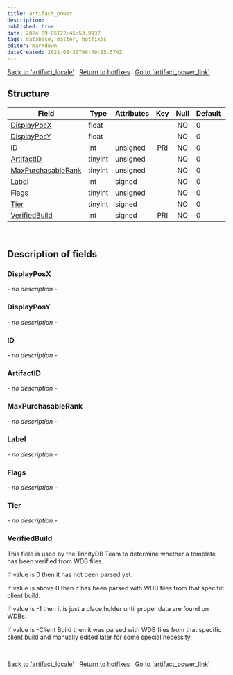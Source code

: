 ```yaml
---
title: artifact_power
description: 
published: true
date: 2024-09-05T22:45:53.993Z
tags: database, master, hotfixes
editor: markdown
dateCreated: 2021-08-30T09:49:15.574Z
---
```


<a href="https://trinitycore.info/en/database/master/hotfixes/artifact_locale" class="mt-5 v-btn v-btn--depressed v-btn--flat v-btn--outlined theme--light v-size--default darkblue--text text--lighten-3"><span class="v-btn__content"><i aria-hidden="true" class="v-icon notranslate v-icon--left mdi mdi-arrow-left theme--light"></i><span>Back to 'artifact_locale'</span></span></a>&nbsp;&nbsp;&nbsp;<a href="https://trinitycore.info/en/database/master/hotfixes/home" class="mt-5 v-btn v-btn--depressed v-btn--flat v-btn--outlined theme--light v-size--default darkblue--text text--lighten-3"><span class="v-btn__content"><i aria-hidden="true" class="v-icon notranslate v-icon--left mdi mdi-home-outline theme--light"></i><span>Return to hotfixes</span></span></a>&nbsp;&nbsp;&nbsp;<a href="https://trinitycore.info/en/database/master/hotfixes/artifact_power_link" class="mt-5 v-btn v-btn--depressed v-btn--flat v-btn--outlined theme--light v-size--default darkblue--text text--lighten-3"><span class="v-btn__content"><span>Go to 'artifact_power_link'</span><i aria-hidden="true" class="v-icon notranslate v-icon--right mdi mdi-arrow-right theme--light"></i></span></a>

## Structure

| Field | Type | Attributes | Key | Null | Default | Extra | Comment |
| --- | --- | --- | :---: | :---: | --- | --- | --- |
| [DisplayPosX](#displayposx) | float |  |  | NO | 0 |  |  |
| [DisplayPosY](#displayposy) | float |  |  | NO | 0 |  |  |
| [ID](#id-alt) | int | unsigned | PRI | NO | 0 |  |  |
| [ArtifactID](#artifactid) | tinyint | unsigned |  | NO | 0 |  |  |
| [MaxPurchasableRank](#maxpurchasablerank) | tinyint | unsigned |  | NO | 0 |  |  |
| [Label](#label) | int | signed |  | NO | 0 |  |  |
| [Flags](#flags) | tinyint | unsigned |  | NO | 0 |  |  |
| [Tier](#tier) | tinyint | signed |  | NO | 0 |  |  |
| [VerifiedBuild](#verifiedbuild) | int | signed | PRI | NO | 0 |  |  |
&nbsp;
## Description of fields

### DisplayPosX
*- no description -*
&nbsp;

### DisplayPosY
*- no description -*
&nbsp;

### ID <!-- {#id-alt} -->
*- no description -*
&nbsp;

### ArtifactID
*- no description -*
&nbsp;

### MaxPurchasableRank
*- no description -*
&nbsp;

### Label
*- no description -*
&nbsp;

### Flags
*- no description -*
&nbsp;

### Tier
*- no description -*
&nbsp;

### VerifiedBuild
This field is used by the TrinityDB Team to determine whether a template has been verified from WDB files.

If value is 0 then it has not been parsed yet.

If value is above 0 then it has been parsed with WDB files from that specific client build.

If value is -1 then it is just a place holder until proper data are found on WDBs.

If value is -Client Build then it was parsed with WDB files from that specific client build and manually edited later for some special necessity.

&nbsp;

<a href="https://trinitycore.info/en/database/master/hotfixes/artifact_locale" class="mt-5 v-btn v-btn--depressed v-btn--flat v-btn--outlined theme--light v-size--default darkblue--text text--lighten-3"><span class="v-btn__content"><i aria-hidden="true" class="v-icon notranslate v-icon--left mdi mdi-arrow-left theme--light"></i><span>Back to 'artifact_locale'</span></span></a>&nbsp;&nbsp;&nbsp;<a href="https://trinitycore.info/en/database/master/hotfixes/home" class="mt-5 v-btn v-btn--depressed v-btn--flat v-btn--outlined theme--light v-size--default darkblue--text text--lighten-3"><span class="v-btn__content"><i aria-hidden="true" class="v-icon notranslate v-icon--left mdi mdi-home-outline theme--light"></i><span>Return to hotfixes</span></span></a>&nbsp;&nbsp;&nbsp;<a href="https://trinitycore.info/en/database/master/hotfixes/artifact_power_link" class="mt-5 v-btn v-btn--depressed v-btn--flat v-btn--outlined theme--light v-size--default darkblue--text text--lighten-3"><span class="v-btn__content"><span>Go to 'artifact_power_link'</span><i aria-hidden="true" class="v-icon notranslate v-icon--right mdi mdi-arrow-right theme--light"></i></span></a>
